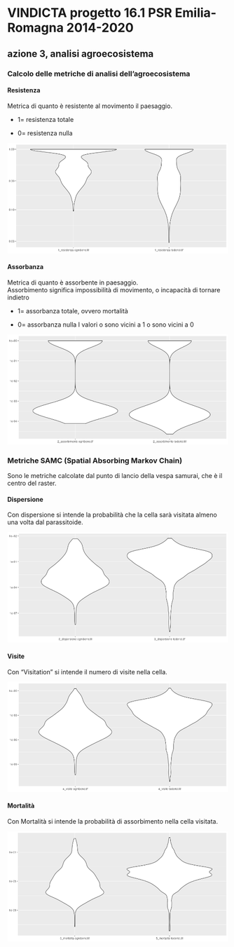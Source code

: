 # VINDICTA progetto 16.1 PSR Emilia-Romagna 2014-2020

## azione 3, analisi agroecosistema

### Calcolo delle metriche di analisi dell’agroecosistema

#### Resistenza

Metrica di quanto è resistente al movimento il paesaggio.

-   1= resistenza totale

-   0= resistenza nulla

![](metriche_files/figure-markdown_github/plot%20resistenza-1.svg)

#### Assorbanza

Metrica di quanto è assorbente in paesaggio.  
Assorbimento significa impossibilità di movimento, o incapacità di
tornare indietro

-   1= assorbanza totale, ovvero mortalità

-   0= assorbanza nulla I valori o sono vicini a 1 o sono vicini a 0

![](metriche_files/figure-markdown_github/plot%20assorbanza-1.svg)

### Metriche SAMC (Spatial Absorbing Markov Chain)

Sono le metriche calcolate dal punto di lancio della vespa samurai, che
è il centro del raster.

#### Dispersione

Con dispersione si intende la probabilità che la cella sarà visitata
almeno una volta dal parassitoide.

![](metriche_files/figure-markdown_github/plot%20dispersion-1.svg)

#### Visite

Con “Visitation” si intende il numero di visite nella cella.

![](metriche_files/figure-markdown_github/plot%20visitation-1.svg)

#### Mortalità

Con Mortalità si intende la probabilità di assorbimento nella cella
visitata.

![](metriche_files/figure-markdown_github/plot%20mortality-1.svg)
